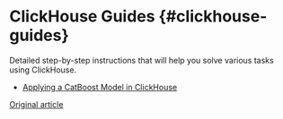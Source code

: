 # ClickHouse Guides {#clickhouse-guides}

Detailed step-by-step instructions that will help you solve various tasks using ClickHouse.

- [Applying a CatBoost Model in ClickHouse](apply_catboost_model.md)

[Original article](https://clickhouse.tech/docs/en/guides/) <!--hide-->
